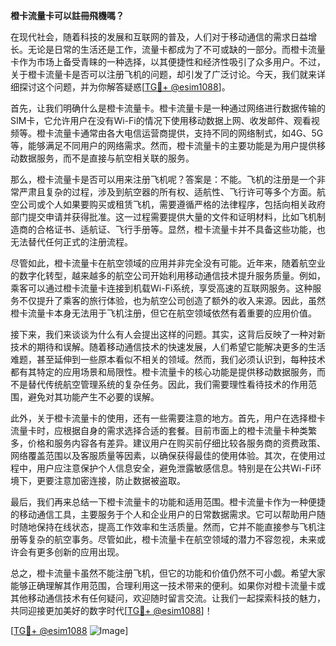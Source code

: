 **橙卡流量卡可以註冊飛機嗎？**

在现代社会，随着科技的发展和互联网的普及，人们对于移动通信的需求日益增长。无论是日常的生活还是工作，流量卡都成为了不可或缺的一部分。而橙卡流量卡作为市场上备受青睐的一种选择，以其便捷性和经济性吸引了众多用户。不过，关于橙卡流量卡是否可以注册飞机的问题，却引发了广泛讨论。今天，我们就来详细探讨这个问题，并为你解答疑惑[[TG💪+ @esim1088](https://t.me/s/esim1088)]。

首先，让我们明确什么是橙卡流量卡。橙卡流量卡是一种通过网络进行数据传输的SIM卡，它允许用户在没有Wi-Fi的情况下使用移动数据上网、收发邮件、观看视频等。橙卡流量卡通常由各大电信运营商提供，支持不同的网络制式，如4G、5G等，能够满足不同用户的网络需求。然而，橙卡流量卡的主要功能是为用户提供移动数据服务，而不是直接与航空相关联的服务。

那么，橙卡流量卡是否可以用来注册飞机呢？答案是：不能。飞机的注册是一个非常严肃且复杂的过程，涉及到航空器的所有权、适航性、飞行许可等多个方面。航空公司或个人如果要购买或租赁飞机，需要遵循严格的法律程序，包括向相关政府部门提交申请并获得批准。这一过程需要提供大量的文件和证明材料，比如飞机制造商的合格证书、适航证、飞行手册等。显然，橙卡流量卡并不具备这些功能，也无法替代任何正式的注册流程。

尽管如此，橙卡流量卡在航空领域的应用并非完全没有可能。近年来，随着航空业的数字化转型，越来越多的航空公司开始利用移动通信技术提升服务质量。例如，乘客可以通过橙卡流量卡连接到机载Wi-Fi系统，享受高速的互联网服务。这种服务不仅提升了乘客的旅行体验，也为航空公司创造了额外的收入来源。因此，虽然橙卡流量卡本身无法用于飞机注册，但它在航空领域依然有着重要的应用价值。

接下来，我们来谈谈为什么有人会提出这样的问题。其实，这背后反映了一种对新技术的期待和误解。随着移动通信技术的快速发展，人们希望它能解决更多的生活难题，甚至延伸到一些原本看似不相关的领域。然而，我们必须认识到，每种技术都有其特定的应用场景和局限性。橙卡流量卡的核心功能是提供移动数据服务，而不是替代传统航空管理系统的复杂任务。因此，我们需要理性看待技术的作用范围，避免对其功能产生不必要的误解。

此外，关于橙卡流量卡的使用，还有一些需要注意的地方。首先，用户在选择橙卡流量卡时，应根据自身的需求选择合适的套餐。目前市面上的橙卡流量卡种类繁多，价格和服务内容各有差异。建议用户在购买前仔细比较各服务商的资费政策、网络覆盖范围以及客服质量等因素，以确保获得最佳的使用体验。其次，在使用过程中，用户应注意保护个人信息安全，避免泄露敏感信息。特别是在公共Wi-Fi环境下，更要注意加密连接，防止数据被盗取。

最后，我们再来总结一下橙卡流量卡的功能和适用范围。橙卡流量卡作为一种便捷的移动通信工具，主要服务于个人和企业用户的日常数据需求。它可以帮助用户随时随地保持在线状态，提高工作效率和生活质量。然而，它并不能直接参与飞机注册等复杂的航空事务。尽管如此，橙卡流量卡在航空领域的潜力不容忽视，未来或许会有更多创新的应用出现。

总之，橙卡流量卡虽然不能注册飞机，但它的功能和价值仍然不可小觑。希望大家能够正确理解其作用范围，合理利用这一技术带来的便利。如果你对橙卡流量卡或其他移动通信技术有任何疑问，欢迎随时留言交流。让我们一起探索科技的魅力，共同迎接更加美好的数字时代[[TG💪+ @esim1088](https://t.me/s/esim1088)]！

[[TG💪+ @esim1088](https://t.me/s/esim1088) ![Image](https://i.postimg.cc/4NQfJmqS/Snipaste-2025-05-13-00-14-12.png)]